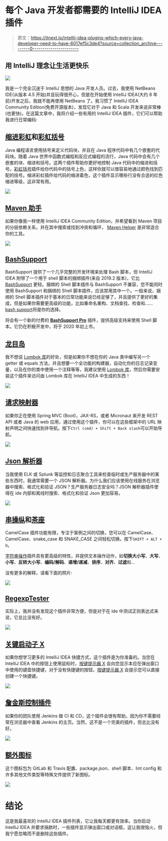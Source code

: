 # 每个 Java 开发者都需要的 IntelliJ IDEA 插件

> 原文：<https://itnext.io/intellij-idea-plugins-which-every-java-developer-need-to-have-6017ef5c3de4?source=collection_archive---------0----------------------->

## 用 IntelliJ 理念让生活更快乐

![](img/8ef17696cd136313a2975a9db48c5421.png)

我是一个完全沉迷于 IntelliJ 思想的 Java 开发人员。过去，我使用 NetBeans IDE(从版本 4.5 开始)并且玩得很开心，但是在开始使用 IntelliJ IDEA(大约 8 年前)开发之后，我就不能再使用 NetBeans 了。我习惯了 IntelliJ IDEA Community Edition(免费开源版本)，发现它对于 Java 和 Scala 开发来说非常棒(也更快)。在这篇文章中，我将介绍一些有用的 IntelliJ IDEA 插件，它们可以帮助我进行日常编码:

## [缩进彩虹](https://plugins.jetbrains.com/plugin/13308-indent-rainbow)和[彩虹括号](https://plugins.jetbrains.com/plugin/10080-rainbow-brackets/)

Java 编程语言使用括号来定义代码块，并且在 Java 程序代码中有几个嵌套的代码块。随着 Java 世界中函数式编程和反应式编程的流行，Java 代码中会有几个嵌套的块、缩进和括号。这两个插件帮助你更好地控制 Java 代码中的缩进和括号。[彩虹括号](https://plugins.jetbrains.com/plugin/10080-rainbow-brackets/)插件给你代码中的括号上色，这样你就可以很容易地通过颜色找到匹配的括号。缩进彩虹插件给代码的缩进着色，这个插件显示哪些行没有合适的红色缩进等级，这非常有用。

![](img/e77a9fa47ff198b5217d30620e848c75.png)

## [Maven 助手](https://plugins.jetbrains.com/plugin/7179-maven-helper)

如果你像我一样使用 IntelliJ IDEA Community Edition，并希望看到 Maven 项目的分层依赖关系，并在其中搜索或找到冲突和循环， [Maven Helper](https://plugins.jetbrains.com/plugin/7179-maven-helper) 是非常适合你的工具。

![](img/e4f1214c9f9832a43963863cb29e3e4c.png)

## [BashSupport](https://plugins.jetbrains.com/plugin/10080-rainbow-brackets)

BashSupport 提供了一个几乎完整的开发环境来处理 Bash 脚本，但 IntelliJ IDEA 附带了一个用于 shell 脚本的捆绑插件(来自 2019.2 版本)，它比 [BashSupport](https://plugins.jetbrains.com/plugin/10080-rainbow-brackets) 更轻。捆绑的 Shell 脚本插件与 BashSupport 不兼容，您不能同时使用 BashSupport 和捆绑的 Shell 脚本插件，应该禁用其中一个。一般来说，捆绑的 Shell 脚本插件对于基本的日常功能来说已经足够了，并且提供了更好的集成，但是如果你需要更高级的功能，比如重命名重构、文档查找、检查和……[bash support](https://plugins.jetbrains.com/plugin/10080-rainbow-brackets)将是你的选择。

将会有一个新的付费的 [**BashSupport Pro**](https://www.bashsupport.com/) 插件，提供高级支持来使用 Shell 脚本。它仍在积极开发中，将于 2020 年初上市。

## [龙目岛](https://plugins.jetbrains.com/plugin/6317-lombok)

我不想说 [Lombok 库](https://projectlombok.org/)的好处，但是如果你不想在你的 Java 类中编写另一个 getter 或 equals 方法，并且想要一个全功能的构建器，自动化你的日志记录变量，以及在你的类中使用一个注释等等，我建议使用 [Lombok 库](https://projectlombok.org/)，然后你需要安装这个插件来访问由 Lombok 库在 IntelliJ IDEA 中生成的东西！

![](img/a0fbb39c448cab574fa56a27e7035a1e.png)

## [请求映射器](https://plugins.jetbrains.com/plugin/9567-request-mapper)

如果你正在使用 Spring MVC (Boot)，JAX-RS，或者 Micronaut 来开发 REST API 或者 Java 的 web 应用，通过使用这个插件，你可以在这些框架中的 URL 映射声明之间快速找到并导航。按下`Ctrl (cmd) + Shift + Back slash`可以开始导航。

![](img/c141a4a88e3eb7f2ee7b5dc61895c058.png)

## [Json 解析器](https://plugins.jetbrains.com/plugin/10650-json-parser)

当我使用 ELK 或 Splunk 等监控和日志聚合工具来检查临时或生产服务器中的某些东西时，我通常需要一个 JSON 解析器。为什么我们应该使用在线服务在浏览器中搜索、格式化和验证 JSON？生产服务器日志安全吗？JSON 解析器插件使得在 ide 内部和离线时搜索、格式化和验证 Json 更加容易。

![](img/fbc93054539d80f95081837e63eba13a.png)

## [串操纵](https://plugins.jetbrains.com/plugin/2162-string-manipulation)和[茶座](https://plugins.jetbrains.com/plugin/7160-camelcase)

CamelCase 插件功能有限，专注于案例之间的切换，您可以在 CamelCase、CamelCase、snake_case 和 SNAKE_CASE 之间轻松切换。按下`SHIFT + ALT + U`。

[字符串操作](https://plugins.jetbrains.com/plugin/2162-string-manipulation)插件具有更高级的特性，并提供文本操作动作，如**切换大小写**、**大写**、**小写**、**反转大小写**、**编码/解码**、**递增/递减**、**排序**、**对齐**、**过滤**和…

没有更多的解释，请看下面的照片:

![](img/3ab974a96edeb663def037a691363d43.png)

## [RegexpTester](https://plugins.jetbrains.com/plugin/2917-regexptester)

实际上，我并没有发现这个插件非常方便，但是对于在 ide 中测试正则表达式来说，它总比没有好。

![](img/ada5c890de9ad1019cc7a362a559cd01.png)

## [关键启动子 X](https://plugins.jetbrains.com/plugin/9792-key-promoter-x)

如果你想学习更多的 IntelliJ IDEA 快捷方式，这个插件是为你准备的。当您在 IntelliJ IDEA 中的按钮上使用鼠标时，[按键提示器 X](https://plugins.jetbrains.com/plugin/9792-key-promoter-x) 会向您显示本应在弹出窗口中使用的键盘快捷键，对于没有快捷键的按钮，[按键提示器 X](https://plugins.jetbrains.com/plugin/9792-key-promoter-x) 会提示您可以直接创建一个快捷键。

![](img/f89857a4aa247d193d3e2c8bec17c900.png)

## [詹金斯控制插件](https://plugins.jetbrains.com/plugin/6110-jenkins-control-plugin)

如果你的团队使用 Jenkins 做 CI 和 CD，这个插件会很有帮助，因为你不需要经常在浏览器中查看 Jenkins 的主页。当然，这不是一个完美的插件，但总比没有好。

![](img/e0878783ba3088da29278b425b580b77.png)

## [额外图标](https://plugins.jetbrains.com/plugin/11058-extra-icons)

这个图标包为 GitLab 和 Travis 配置、package.json、shell 脚本、lint config 和许多其他文件类型等特殊文件提供了新图标。

![](img/ad650ab5331803c0befddd195946cf59.png)

# 结论

这是我最喜欢的 IntelliJ IDEA 插件列表，它让我每天都更有效率。当你启动 IntelliJ IDEA 并要求捐款时，一些插件显示弹出窗口或对话框，这让我很恼火，但我宁愿忽略而不是删除这些插件。